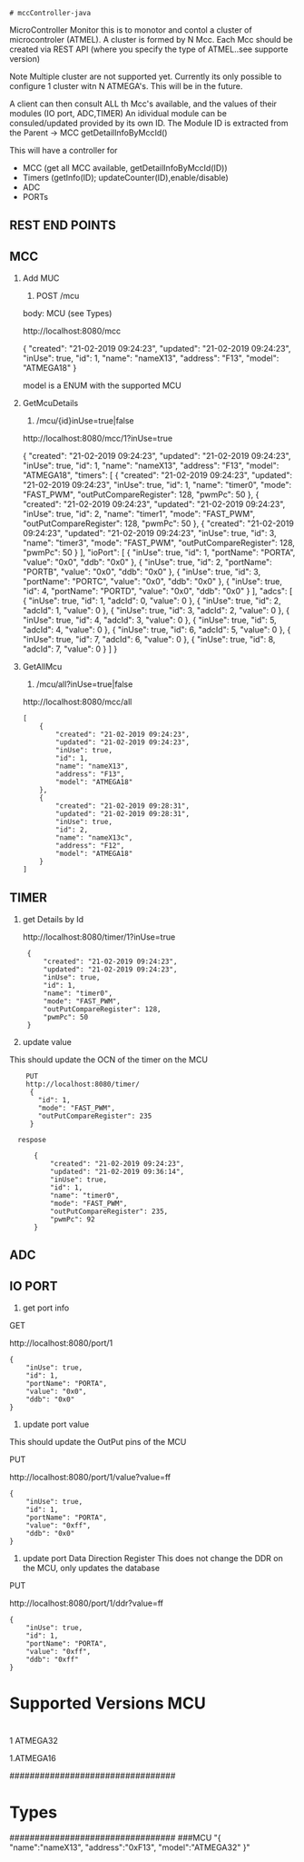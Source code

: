     # mccController-java
MicroController Monitor 
this is to monotor and contol a cluster of microcontroler (ATMEL).
A cluster is formed by N Mcc.
Each Mcc should be created via REST API (where you specify the type of ATMEL..see supporte version)

Note Multiple cluster are not supported yet. Currently its only possible to configure 1 cluster witn N ATMEGA's. This will be in the future.

A client can then consult ALL th Mcc's available, and the values of their modules (IO port, ADC,TIMER)
An idividual module can be consuled/updated provided by its own ID.
The Module ID is extracted from the Parent -> MCC getDetailInfoByMccId()


This will have a controller for
* MCC (get all MCC available, getDetailInfoByMccId(ID))
* Timers (getInfo(ID); updateCounter(ID),enable/disable)
* ADC
* PORTs

## ###########################################
##       REST END POINTS
## ##########################################

## MCC
1. Add MUC
    1. POST /mcu
    
    body: MCU (see Types)
    
    http://localhost:8080/mcc
    
    
    {
        "created": "21-02-2019 09:24:23",
        "updated": "21-02-2019 09:24:23",
        "inUse": true,
        "id": 1,
        "name": "nameX13",
        "address": "F13",
        "model": "ATMEGA18"
    }
    
    
    model is a ENUM with the supported MCU

1. GetMcuDetails
    1. /mcu/{id}inUse=true|false
    
    http://localhost:8080/mcc/1?inUse=true
    
    
    {
        "created": "21-02-2019 09:24:23",
        "updated": "21-02-2019 09:24:23",
        "inUse": true,
        "id": 1,
        "name": "nameX13",
        "address": "F13",
        "model": "ATMEGA18",
        "timers": [
            {
                "created": "21-02-2019 09:24:23",
                "updated": "21-02-2019 09:24:23",
                "inUse": true,
                "id": 1,
                "name": "timer0",
                "mode": "FAST_PWM",
                "outPutCompareRegister": 128,
                "pwmPc": 50
            },
            {
                "created": "21-02-2019 09:24:23",
                "updated": "21-02-2019 09:24:23",
                "inUse": true,
                "id": 2,
                "name": "timer1",
                "mode": "FAST_PWM",
                "outPutCompareRegister": 128,
                "pwmPc": 50
            },
            {
                "created": "21-02-2019 09:24:23",
                "updated": "21-02-2019 09:24:23",
                "inUse": true,
                "id": 3,
                "name": "timer3",
                "mode": "FAST_PWM",
                "outPutCompareRegister": 128,
                "pwmPc": 50
            }
        ],
        "ioPort": [
            {
                "inUse": true,
                "id": 1,
                "portName": "PORTA",
                "value": "0x0",
                "ddb": "0x0"
            },
            {
                "inUse": true,
                "id": 2,
                "portName": "PORTB",
                "value": "0x0",
                "ddb": "0x0"
            },
            {
                "inUse": true,
                "id": 3,
                "portName": "PORTC",
                "value": "0x0",
                "ddb": "0x0"
            },
            {
                "inUse": true,
                "id": 4,
                "portName": "PORTD",
                "value": "0x0",
                "ddb": "0x0"
            }
        ],
        "adcs": [
            {
                "inUse": true,
                "id": 1,
                "adcId": 0,
                "value": 0
            },
            {
                "inUse": true,
                "id": 2,
                "adcId": 1,
                "value": 0
            },
            {
                "inUse": true,
                "id": 3,
                "adcId": 2,
                "value": 0
            },
            {
                "inUse": true,
                "id": 4,
                "adcId": 3,
                "value": 0
            },
            {
                "inUse": true,
                "id": 5,
                "adcId": 4,
                "value": 0
            },
            {
                "inUse": true,
                "id": 6,
                "adcId": 5,
                "value": 0
            },
            {
                "inUse": true,
                "id": 7,
                "adcId": 6,
                "value": 0
            },
            {
                "inUse": true,
                "id": 8,
                "adcId": 7,
                "value": 0
            }
        ]
    }
    
1. GetAllMcu
   1. /mcu/all?inUse=true|false
  
   http://localhost:8080/mcc/all
  
   
       [
           {
               "created": "21-02-2019 09:24:23",
               "updated": "21-02-2019 09:24:23",
               "inUse": true,
               "id": 1,
               "name": "nameX13",
               "address": "F13",
               "model": "ATMEGA18"
           },
           {
               "created": "21-02-2019 09:28:31",
               "updated": "21-02-2019 09:28:31",
               "inUse": true,
               "id": 2,
               "name": "nameX13c",
               "address": "F12",
               "model": "ATMEGA18"
           }
       ]
   


## TIMER

1. get Details by Id

      http://localhost:8080/timer/1?inUse=true

        
        {
            "created": "21-02-2019 09:24:23",
            "updated": "21-02-2019 09:24:23",
            "inUse": true,
            "id": 1,
            "name": "timer0",
            "mode": "FAST_PWM",
            "outPutCompareRegister": 128,
            "pwmPc": 50
        }

1. update value

This should update the OCN of the timer on the MCU

        PUT
        http://localhost:8080/timer/
         {
           "id": 1,
           "mode": "FAST_PWM",
           "outPutCompareRegister": 235
         }
         
      respose
      
          {
              "created": "21-02-2019 09:24:23",
              "updated": "21-02-2019 09:36:14",
              "inUse": true,
              "id": 1,
              "name": "timer0",
              "mode": "FAST_PWM",
              "outPutCompareRegister": 235,
              "pwmPc": 92
          }

## ADC


## IO PORT

1. get port info

GET

http://localhost:8080/port/1

    {
        "inUse": true,
        "id": 1,
        "portName": "PORTA",
        "value": "0x0",
        "ddb": "0x0"
    }
    
1. update port value

This should update the OutPut pins of the MCU

PUT

http://localhost:8080/port/1/value?value=ff

    {
        "inUse": true,
        "id": 1,
        "portName": "PORTA",
        "value": "0xff",
        "ddb": "0x0"
    }

1. update port Data Direction Register
This does not change the DDR on the MCU, only updates the database

PUT

http://localhost:8080/port/1/ddr?value=ff

    {
        "inUse": true,
        "id": 1,
        "portName": "PORTA",
        "value": "0xff",
        "ddb": "0xff"
    }


# ################################
#
#      Supported Versions MCU
# ###############################
1 ATMEGA32

1.ATMEGA16



#################################
#
#  Types
#################################
###MCU
    "{
    	"name":"nameX13",
    	"address":"0xF13",
    	"model":"ATMEGA32"
    }"
    
